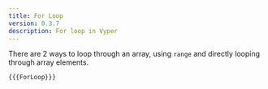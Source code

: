 ```yaml
---
title: For Loop
version: 0.3.7
description: For loop in Vyper
---
```


There are 2 ways to loop through an array, using `range` and directly looping through array elements.

```vyper
{{{ForLoop}}}
```
